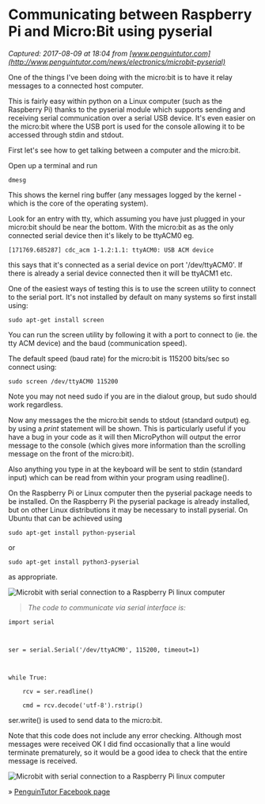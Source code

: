 # Communicating between Raspberry Pi and Micro:Bit using pyserial

_Captured: 2017-08-09 at 18:04 from [www.penguintutor.com](http://www.penguintutor.com/news/electronics/microbit-pyserial)_

One of the things I've been doing with the micro:bit is to have it relay messages to a connected host computer.

This is fairly easy within python on a Linux computer (such as the Raspberry Pi) thanks to the pyserial module which supports sending and receiving serial communication over a serial USB device. It's even easier on the micro:bit where the USB port is used for the console allowing it to be accessed through stdin and stdout.

First let's see how to get talking between a computer and the micro:bit.

Open up a terminal and run

`dmesg`

This shows the kernel ring buffer (any messages logged by the kernel - which is the core of the operating system).

Look for an entry with tty, which assuming you have just plugged in your micro:bit should be near the bottom. With the micro:bit as as the only connected serial device then it's likely to be ttyACM0 eg.

`[171769.685287] cdc_acm 1-1.2:1.1: ttyACM0: USB ACM device`

this says that it's connected as a serial device on port '/dev/ttyACM0'. If there is already a serial device connected then it will be ttyACM1 etc.

One of the easiest ways of testing this is to use the screen utility to connect to the serial port. It's not installed by default on many systems so first install using:

`sudo apt-get install screen`

You can run the screen utility by following it with a port to connect to (ie. the tty ACM device) and the baud (communication speed).

The default speed (baud rate) for the micro:bit is 115200 bits/sec so connect using:

`sudo screen /dev/ttyACM0 115200`

Note you may not need sudo if you are in the dialout group, but sudo should work regardless.

Now any messages the the micro:bit sends to stdout (standard output) eg. by using a _print_ statement will be shown. This is particularly useful if you have a bug in your code as it will then MicroPython will output the error message to the console (which gives more information than the scrolling message on the front of the micro:bit).

Also anything you type in at the keyboard will be sent to stdin (standard input) which can be read from within your program using readline().

On the Raspberry Pi or Linux computer then the pyserial package needs to be installed. On the Raspberry Pi the pyserial package is already installed, but on other Linux distributions it may be necessary to install pyserial. On Ubuntu that can be achieved using

`sudo apt-get install python-pyserial`

or

`sudo apt-get install python3-pyserial`

as appropriate.

![Microbit with serial connection to a Raspberry Pi linux computer](http://www.penguintutor.com/images/blogimages/microbit-front.png)

> _The code to communicate via serial interface is:_
    
    
    
    import serial
    
    
    
    ser = serial.Serial('/dev/ttyACM0', 115200, timeout=1)
    
    
    
    while True:
    
        rcv = ser.readline()
    
        cmd = rcv.decode('utf-8').rstrip()
    
    

ser.write() is used to send data to the micro:bit.

Note that this code does not include any error checking. Although most messages were received OK I did find occasionally that a line would terminate prematurely, so it would be a good idea to check that the entire message is received.

![Microbit with serial connection to a Raspberry Pi linux computer](http://www.penguintutor.com/images/blogimages/microbit-rear.png)

» [PenguinTutor Facebook page](http://www.facebook.com/penguintutor)

